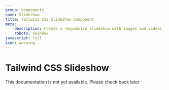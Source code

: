 ```yaml
---
group: components
name: Slideshow
title: Tailwind CSS Slideshow Component
meta:
    description: Create a responsive slideshow with images and videos.
    robots: noindex
javascript: full
icon: warning
---
```


# Tailwind CSS Slideshow

<p class="mt-2 text-xl text-muted-foreground">This documentation is not yet available. Please check back later.</p>